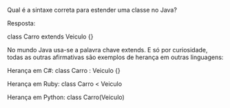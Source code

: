 Qual é a sintaxe correta para estender uma classe no Java?

Resposta:

class Carro extends Veiculo {}


No mundo Java usa-se a palavra chave extends. E só por curiosidade, todas as outras afirmativas são exemplos de herança em outras linguagens:

Herança em C#: class Carro : Veiculo {}

Herança em Ruby: class Carro < Veiculo

Herança em Python: class Carro(Veiculo)